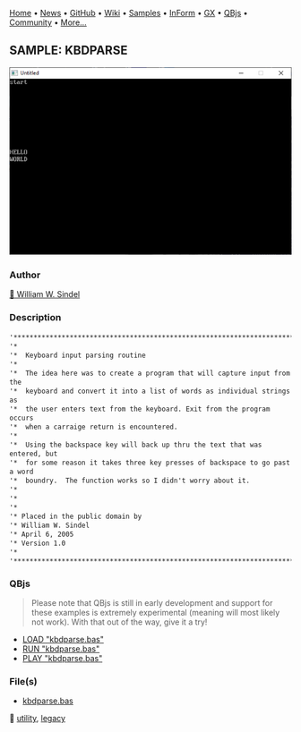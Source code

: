 [Home](https://qb64.com) • [News](../../news.md) • [GitHub](https://github.com/QB64Official/qb64) • [Wiki](https://github.com/QB64Official/qb64/wiki) • [Samples](../../samples.md) • [InForm](../../inform.md) • [GX](../../gx.md) • [QBjs](../../qbjs.md) • [Community](../../community.md) • [More...](../../more.md)

## SAMPLE: KBDPARSE

![screenshot.png](img/screenshot.png)

### Author

[🐝 William W. Sindel](../william-w.-sindel.md) 

### Description

```text
'***************************************************************************
'*
'*  Keyboard input parsing routine
'*
'*  The idea here was to create a program that will capture input from the
'*  keyboard and convert it into a list of words as individual strings as
'*  the user enters text from the keyboard. Exit from the program occurs
'*  when a carraige return is encountered.
'*
'*  Using the backspace key will back up thru the text that was entered, but
'*  for some reason it takes three key presses of backspace to go past a word
'*  boundry.  The function works so I didn't worry about it.
'* 
'* 
'* 
'* Placed in the public domain by
'* William W. Sindel
'* April 6, 2005
'* Version 1.0
'*
'***************************************************************************
```

### QBjs

> Please note that QBjs is still in early development and support for these examples is extremely experimental (meaning will most likely not work). With that out of the way, give it a try!

* [LOAD "kbdparse.bas"](https://v6p9d9t4.ssl.hwcdn.net/html/5963335/index.html?src=https://qb64.com/samples/kbdparse/src/kbdparse.bas)
* [RUN "kbdparse.bas"](https://v6p9d9t4.ssl.hwcdn.net/html/5963335/index.html?mode=auto&src=https://qb64.com/samples/kbdparse/src/kbdparse.bas)
* [PLAY "kbdparse.bas"](https://v6p9d9t4.ssl.hwcdn.net/html/5963335/index.html?mode=play&src=https://qb64.com/samples/kbdparse/src/kbdparse.bas)

### File(s)

* [kbdparse.bas](src/kbdparse.bas)

🔗 [utility](../utility.md), [legacy](../legacy.md)
